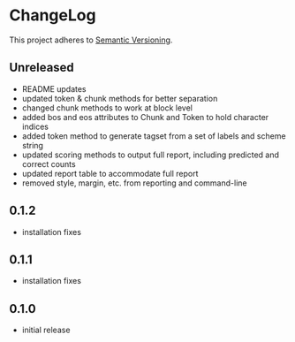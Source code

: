 # ChangeLog

This project adheres to [Semantic Versioning](https://semver.org/).

## Unreleased

- README updates
- updated token & chunk methods for better separation
- changed chunk methods to work at block level
- added bos and eos attributes to Chunk and Token to hold character indices
- added token method to generate tagset from a set of labels and scheme string
- updated scoring methods to output full report, including predicted and correct counts
- updated report table to accommodate full report
- removed style, margin, etc. from reporting and command-line

## 0.1.2

- installation fixes

## 0.1.1

- installation fixes

## 0.1.0

- initial release